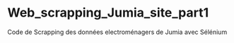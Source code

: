 # Web_scrapping_Jumia_site_part1
Code de Scrapping des données electroménagers de Jumia avec Sélénium                                                                      
